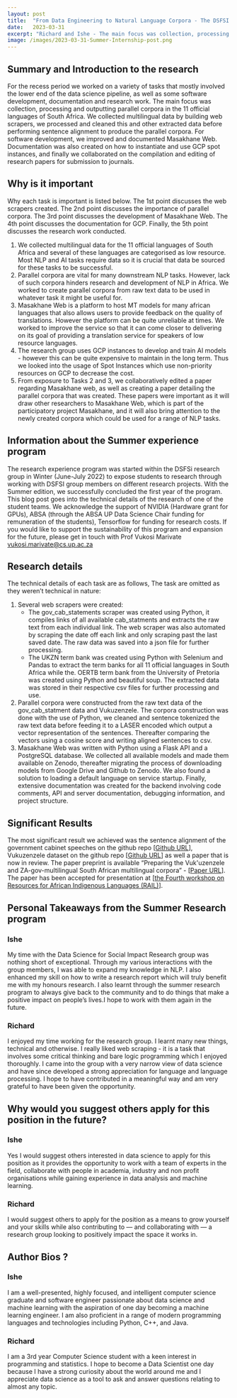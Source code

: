 ```yaml
---
layout: post
title:  "From Data Engineering to Natural Language Corpora - The DSFSI 2022/2023 Summer Internship"
date:   2023-03-31
excerpt: "Richard and Ishe - The main focus was collection, processing and outputting parallel corpora in the 11 official languages of South Africa. We collected multilingual data by building web scrapers, we processed and cleaned this and other extracted data before performing sentence alignment to produce the parallel corpora. We also improved and documented Masakhane Web."
image: /images/2023-03-31-Summer-Internship-post.png
---
```


## Summary and Introduction to the research

For the recess period we worked on a variety of tasks that mostly involved the lower end of the data science pipeline, as well as some software development, documentation and research work. The main focus was collection, processing and outputting parallel corpora in the 11 official languages of South Africa. We collected multilingual data by building web scrapers, we processed and cleaned this and other extracted data before performing sentence alignment to produce the parallel corpora. For software development, we improved and documented Masakhane Web. Documentation was also created on how to instantiate and use GCP spot instances, and finally we collaborated on the compilation and editing of research papers for submission to journals.

## Why is it important

Why each task is important is listed below.  The 1st point discusses the web scrapers created. The 2nd point discusses the importance of parallel corpora. The 3rd point discusses the development of Masakhane Web. The 4th point discusses the documentation for GCP.  Finally, the 5th point discusses the research work conducted.

1. We collected multilingual data for the 11 official languages of South Africa and several of these languages are categorised as low resource. Most NLP and AI tasks require data so it is crucial that data be sourced for these tasks to be successful.
2. Parallel corpora are vital for many downstream NLP tasks. However, lack of such corpora hinders research and development of NLP in Africa. We worked to create parallel corpora from raw text data to be used in whatever task it might be useful for.
3. Masakhane Web is a platform to host MT models for many african languages that also allows users to provide feedback on the quality of translations. However the platform can be quite unreliable at times. We worked to improve the service so that it can come closer to delivering on its goal of providing a translation service for speakers of low resource languages.
4. The research group uses GCP instances to develop and train AI models - however this can be quite expensive to maintain in the long term. Thus we looked into the usage of Spot Instances which use non-priority resources on GCP to decrease the cost.
5. From exposure to Tasks 2 and 3, we collaboratively edited a paper regarding Masakhane web, as well as creating a paper detailing the parallel corpora that was created. These papers were important as it will draw other researchers to Masakhane Web, which is part of the participatory project Masakhane, and it will also bring attention to the newly created corpora which could be used for a range of NLP tasks.

## Information about the Summer experience program

The research experience program was started within the DSFSi research group in Winter (June-July 2022) to expose students to research through working with DSFSI group members on different research projects. With the Summer edition, we successfully concluded the first year of the program. This blog post goes into the technical details of the research of one of the student teams. We acknowledge the support of NVIDIA (Hardware grant for GPUs), ABSA (through the ABSA UP Data Science Chair funding for remuneration of the students), Tensorflow for funding for research costs. If you would like to support the sustainability of this program and expansion for the future, please get in touch with Prof Vukosi Marivate vukosi.marivate@cs.up.ac.za

## Research details

The technical details of each task are as follows, The task are omitted as they weren’t technical in nature:

1. Several web scrapers were created:
    * The gov_cab_statements scraper was created using Python, it compiles links of all available cab_statments and extracts the raw text from each individual link. The web scraper was also automated by scraping the date off each link and only scraping past the last saved date. The raw data was saved into a json file for further processing.
    * The UKZN term bank was created using Python with Selenium and Pandas to extract the term banks for all 11 official languages in South Africa while the.  OERTB term bank from the University of Pretoria was created using Python and beautiful soup. The extracted data was stored in their respective csv files for further processing and use.
2. Parallel corpora were constructed from the raw text data of the gov_cab_statment data and Vukuzenzele. The corpora construction was done with the use of Python, we cleaned and sentence tokenized the raw text data before feeding it to a LASER encoded which output a vector representation of the sentences. Thereafter comparing the vectors using a cosine score and writing aligned sentences to csv.
3. Masakhane Web was written with Python using a Flask API and a PostgreSQL database. We collected  all available models and made them available on Zenodo, thereafter migrating the process of downloading models from Google Drive and Github to Zenodo. We also found a solution to loading a default language on service startup. Finally, extensive documentation was created for the backend involving code comments, API and server documentation, debugging information, and project structure.

## Significant Results

The most significant result we achieved was the sentence alignment of the government cabinet speeches on the github repo [[Github URL](https://github.com/dsfsi/gov-za-multilingual)],  Vukuzenzele dataset on the github repo [[Github URL](https://github.com/dsfsi/vukuzenzele-nlp)]  as well a paper that is now in review. The paper preprint is available “Preparing the Vuk'uzenzele and ZA-gov-multilingual South African multilingual corpora” - [[Paper URL](https://arxiv.org/abs/2303.03750)]. The paper has been accepted for presentation at [[the Fourth workshop on Resources for African Indigenous Languages (RAIL)](https://sadilar.org/index.php/en/2/374)].

## Personal Takeaways from the Summer Research program

### Ishe

My time with the Data Science for Social Impact Research group was nothing short of exceptional. Through my various interactions with the group members, I was able to expand my knowledge in NLP. I also enhanced my skill on how to write a research report which will truly benefit me with my honours research. I also learnt through the summer research program to always give back to the community and to do things that make a positive impact on people’s lives.I hope to work with them again in the future.

### Richard

I enjoyed my time working for the research group. I learnt many new things, technical and otherwise. I really liked web scraping - it is a task that involves some critical thinking and bare logic programming which I enjoyed thoroughly. I came into the group with a very narrow view of data science and have since developed a strong appreciation for language and language processing. I hope to have contributed in a meaningful way and am very grateful to have been given the opportunity.

## Why would you suggest others apply for this position in the future?

### Ishe

Yes I would suggest others interested in data science to apply for this position as it provides the opportunity to work with a team of experts in the field, collaborate with people in academia, industry and non profit organisations while gaining experience in data analysis and machine learning.

### Richard

I would suggest others to apply for the position as a means to grow yourself and your skills while also contributing to — and collaborating with — a research group looking to positively impact the space it works in.

## Author Bios ?

### Ishe

I am a well-presented, highly focused, and intelligent computer science graduate and software engineer passionate about data science and machine learning with the aspiration of one day becoming a machine learning engineer. I am also proficient in a range of modern programming languages and technologies including Python, C++, and Java.

### Richard

I am a 3rd year Computer Science student with a keen interest in programming and statistics. I hope to become a Data Scientist one day because I have a strong curiosity about the world around me and I appreciate data science as a tool to ask and answer questions relating to almost any topic.
